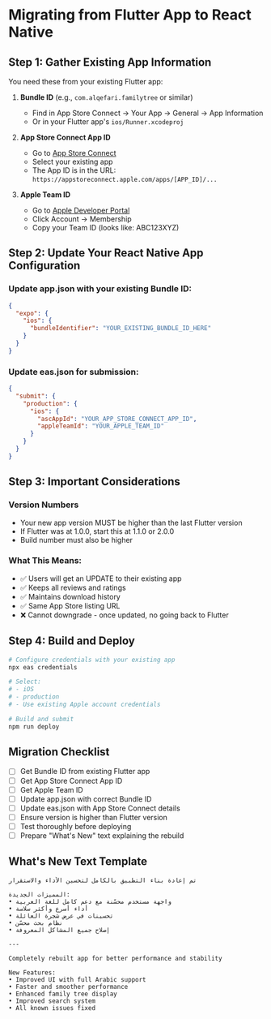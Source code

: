 # Migrating from Flutter App to React Native

## Step 1: Gather Existing App Information

You need these from your existing Flutter app:

1. **Bundle ID** (e.g., `com.alqefari.familytree` or similar)
   - Find in App Store Connect → Your App → General → App Information
   - Or in your Flutter app's `ios/Runner.xcodeproj`

2. **App Store Connect App ID**
   - Go to [App Store Connect](https://appstoreconnect.apple.com)
   - Select your existing app
   - The App ID is in the URL: `https://appstoreconnect.apple.com/apps/[APP_ID]/...`

3. **Apple Team ID**
   - Go to [Apple Developer Portal](https://developer.apple.com)
   - Click Account → Membership
   - Copy your Team ID (looks like: ABC123XYZ)

## Step 2: Update Your React Native App Configuration

### Update app.json with your existing Bundle ID:

```json
{
  "expo": {
    "ios": {
      "bundleIdentifier": "YOUR_EXISTING_BUNDLE_ID_HERE"
    }
  }
}
```

### Update eas.json for submission:

```json
{
  "submit": {
    "production": {
      "ios": {
        "ascAppId": "YOUR_APP_STORE_CONNECT_APP_ID",
        "appleTeamId": "YOUR_APPLE_TEAM_ID"
      }
    }
  }
}
```

## Step 3: Important Considerations

### Version Numbers

- Your new app version MUST be higher than the last Flutter version
- If Flutter was at 1.0.0, start this at 1.1.0 or 2.0.0
- Build number must also be higher

### What This Means:

- ✅ Users will get an UPDATE to their existing app
- ✅ Keeps all reviews and ratings
- ✅ Maintains download history
- ✅ Same App Store listing URL
- ❌ Cannot downgrade - once updated, no going back to Flutter

## Step 4: Build and Deploy

```bash
# Configure credentials with your existing app
npx eas credentials

# Select:
# - iOS
# - production
# - Use existing Apple account credentials

# Build and submit
npm run deploy
```

## Migration Checklist

- [ ] Get Bundle ID from existing Flutter app
- [ ] Get App Store Connect App ID
- [ ] Get Apple Team ID
- [ ] Update app.json with correct Bundle ID
- [ ] Update eas.json with App Store Connect details
- [ ] Ensure version is higher than Flutter version
- [ ] Test thoroughly before deploying
- [ ] Prepare "What's New" text explaining the rebuild

## What's New Text Template

```
تم إعادة بناء التطبيق بالكامل لتحسين الأداء والاستقرار

المميزات الجديدة:
• واجهة مستخدم محسّنة مع دعم كامل للغة العربية
• أداء أسرع وأكثر سلاسة
• تحسينات في عرض شجرة العائلة
• نظام بحث محسّن
• إصلاح جميع المشاكل المعروفة

---

Completely rebuilt app for better performance and stability

New Features:
• Improved UI with full Arabic support
• Faster and smoother performance
• Enhanced family tree display
• Improved search system
• All known issues fixed
```
